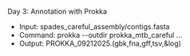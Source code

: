 Day 3: Annotation with Prokka
- Input: spades_careful_assembly/contigs.fasta
- Command: prokka --outdir prokka_mtb_careful ...
- Output: PROKKA_09212025.(gbk,fna,gff,tsv,&log)
